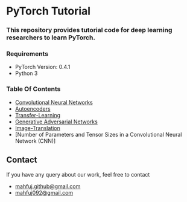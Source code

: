 # PyTorch Tutorial

### This repository provides tutorial code for deep learning researchers to learn PyTorch.

### Requirements 
- PyTorch Version: 0.4.1
- Python 3

### Table Of Contents

- [Convolutional Neural Networks](https://github.com/mahfujur1/pytorch-tutorial/tree/master/convolutional-neural-networks)
- [Autoencoders](https://github.com/mahfujur1/pytorch-tutorial/tree/master/autoencoder)
- [Transfer-Learning](https://github.com/mahfujur1/pytorch-tutorial/tree/master/transfer-learning)
- [Generative Adversarial Networks](https://github.com/mahfujur1/pytorch-tutorial/tree/master/generative%20adversarial%20networks)
- [Image-Translation](https://github.com/mahfujur1/pytorch-tutorial/tree/master/transfer-learning)
- [Number of Parameters and Tensor Sizes in a Convolutional Neural Network (CNN)]





## Contact
If you have any query about our work, feel free to contact
- mahfuj.github@gmail.com
- mahfuj092@gmail.com

